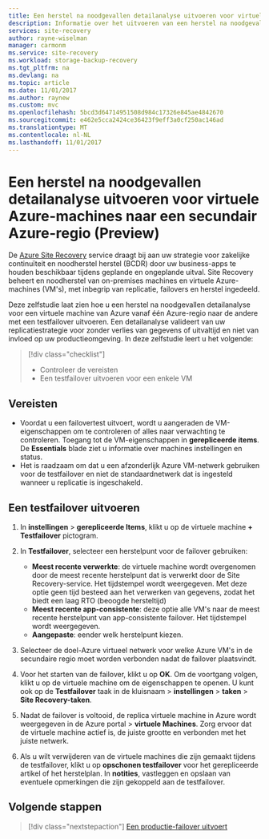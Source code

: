 ```yaml
---
title: Een herstel na noodgevallen detailanalyse uitvoeren voor virtuele Azure-machines naar een secundair Azure-regio met Azure Site Recovery (Preview)
description: Informatie over het uitvoeren van een herstel na noodgevallen detailanalyse voor virtuele Azure-machines naar een secundair Azure-regio met de Azure Site Recovery-service.
services: site-recovery
author: rayne-wiselman
manager: carmonm
ms.service: site-recovery
ms.workload: storage-backup-recovery
ms.tgt_pltfrm: na
ms.devlang: na
ms.topic: article
ms.date: 11/01/2017
ms.author: raynew
ms.custom: mvc
ms.openlocfilehash: 5bcd3d64714951508d984c17326e845ae4842670
ms.sourcegitcommit: e462e5cca2424ce36423f9eff3a0cf250ac146ad
ms.translationtype: MT
ms.contentlocale: nl-NL
ms.lasthandoff: 11/01/2017
---
```

# <a name="run-a-disaster-recovery-drill-for-azure-vms-to-a-secondary-azure-region-preview"></a>Een herstel na noodgevallen detailanalyse uitvoeren voor virtuele Azure-machines naar een secundair Azure-regio (Preview)

De [Azure Site Recovery](site-recovery-overview.md) service draagt bij aan uw strategie voor zakelijke continuïteit en noodherstel herstel (BCDR) door uw business-apps te houden beschikbaar tijdens geplande en ongeplande uitval. Site Recovery beheert en noodherstel van on-premises machines en virtuele Azure-machines (VM's), met inbegrip van replicatie, failovers en herstel ingedeeld.

Deze zelfstudie laat zien hoe u een herstel na noodgevallen detailanalyse voor een virtuele machine van Azure vanaf één Azure-regio naar de andere met een testfailover uitvoeren. Een detailanalyse valideert van uw replicatiestrategie voor zonder verlies van gegevens of uitvaltijd en niet van invloed op uw productieomgeving. In deze zelfstudie leert u het volgende:

> [!div class="checklist"]
> * Controleer de vereisten
> * Een testfailover uitvoeren voor een enkele VM

## <a name="prerequisites"></a>Vereisten

- Voordat u een failovertest uitvoert, wordt u aangeraden de VM-eigenschappen om te controleren of alles naar verwachting te controleren.  Toegang tot de VM-eigenschappen in **gerepliceerde items**. De **Essentials** blade ziet u informatie over machines instellingen en status.
- Het is raadzaam om dat u een afzonderlijk Azure VM-netwerk gebruiken voor de testfailover en niet de standaardnetwerk dat is ingesteld wanneer u replicatie is ingeschakeld.


## <a name="run-a-test-failover"></a>Een testfailover uitvoeren

1. In **instellingen** > **gerepliceerde Items**, klikt u op de virtuele machine **+ Testfailover** pictogram.

2. In **Testfailover**, selecteer een herstelpunt voor de failover gebruiken:

   - **Meest recente verwerkte**: de virtuele machine wordt overgenomen door de meest recente herstelpunt dat is verwerkt door de Site Recovery-service. Het tijdstempel wordt weergegeven. Met deze optie geen tijd besteed aan het verwerken van gegevens, zodat het biedt een laag RTO (beoogde hersteltijd)
   - **Meest recente app-consistente**: deze optie alle VM's naar de meest recente herstelpunt van app-consistente failover. Het tijdstempel wordt weergegeven.
   - **Aangepaste**: eender welk herstelpunt kiezen.

3. Selecteer de doel-Azure virtueel netwerk voor welke Azure VM's in de secundaire regio moet worden verbonden nadat de failover plaatsvindt.

4. Voor het starten van de failover, klikt u op **OK**. Om de voortgang volgen, klikt u op de virtuele machine om de eigenschappen te openen. U kunt ook op de **Testfailover** taak in de kluisnaam > **instellingen** > **taken** > **Site Recovery-taken**.
5. Nadat de failover is voltooid, de replica virtuele machine in Azure wordt weergegeven in de Azure portal > **virtuele Machines**. Zorg ervoor dat de virtuele machine actief is, de juiste grootte en verbonden met het juiste netwerk.
6. Als u wilt verwijderen van de virtuele machines die zijn gemaakt tijdens de testfailover, klikt u op **opschonen testfailover** voor het gerepliceerde artikel of het herstelplan. In **notities**, vastleggen en opslaan van eventuele opmerkingen die zijn gekoppeld aan de testfailover.

## <a name="next-steps"></a>Volgende stappen

> [!div class="nextstepaction"]
> [Een productie-failover uitvoert](azure-to-azure-tutorial-failover-failback.md)
